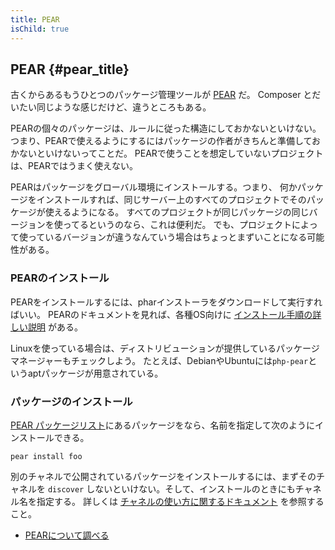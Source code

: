 ```yaml
---
title: PEAR
isChild: true
---
```


## PEAR {#pear_title}

古くからあるもうひとつのパッケージ管理ツールが [PEAR][1] だ。
Composer とだいたい同じような感じだけど、違うところもある。

PEARの個々のパッケージは、ルールに従った構造にしておかないといけない。
つまり、PEARで使えるようにするにはパッケージの作者がきちんと準備しておかないといけないってことだ。
PEARで使うことを想定していないプロジェクトは、PEARではうまく使えない。

PEARはパッケージをグローバル環境にインストールする。つまり、
何かパッケージをインストールすれば、同じサーバー上のすべてのプロジェクトでそのパッケージが使えるようになる。
すべてのプロジェクトが同じパッケージの同じバージョンを使ってるというのなら、これは便利だ。
でも、プロジェクトによって使っているバージョンが違うなんていう場合はちょっとまずいことになる可能性がある。

### PEARのインストール

PEARをインストールするには、pharインストーラをダウンロードして実行すればいい。
PEARのドキュメントを見れば、各種OS向けに
[インストール手順の詳しい説明][2] がある。

Linuxを使っている場合は、ディストリビューションが提供しているパッケージマネージャーもチェックしよう。
たとえば、DebianやUbuntuには``php-pear``というaptパッケージが用意されている。

### パッケージのインストール

[PEAR パッケージリスト][3]にあるパッケージをなら、名前を指定して次のようにインストールできる。

    pear install foo
    
別のチャネルで公開されているパッケージをインストールするには、まずそのチャネルを
`discover` しないといけない。そして、インストールのときにもチャネル名を指定する。
詳しくは [チャネルの使い方に関するドキュメント][4] を参照すること。

* [PEARについて調べる][1]

[1]: http://pear.php.net/
[2]: http://pear.php.net/manual/en/installation.getting.php
[3]: http://pear.php.net/packages.php
[4]: http://pear.php.net/manual/en/guide.users.commandline.channels.php

